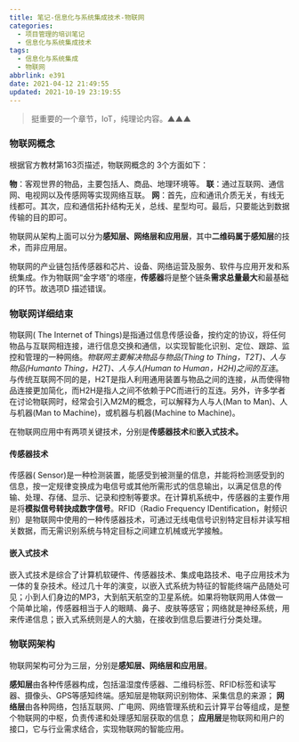```yaml
---
title: 笔记-信息化与系统集成技术-物联网
categories:
  - 项目管理的培训笔记
  - 信息化与系统集成技术
tags:
  - 信息化与系统集成
  - 物联网
abbrlink: e391
date: 2021-04-12 21:49:55
updated: 2021-10-19 23:19:55
---
```


> 挺重要的一个章节，IoT，纯理论内容。▲▲▲
### 物联网概念

根据官方教材第163页描述，物联网概念的 3个方面如下：

**物**：客观世界的物品，主要包括人、商品、地理环境等。
**联**：通过互联网、通信网、电视网以及传感网等实现网络互联。
**网**：首先，应和通讯介质无关，有线无线都可。其次，应和通信拓扑结构无关，总线、星型均可。最后，只要能达到数据传输的目的即可。

物联网从架构上面可以分为**感知层、网络层和应用层**，其中**二维码属于感知层**的技术，而非应用层。

物联网的产业链包括传感器和芯片、设备、网络运营及服务、软件与应用开发和系统集成。作为物联网“金字塔”的塔座，**传感器**将是整个链条**需求总量最大**和最基础的环节。故选项D 描述错误。

### 物联网详细结束

物联网( The Internet of Things)是指通过信息传感设备，按约定的协议，将任何物品与互联网相连接，进行信息交换和通信，以实现智能化识别、定位、跟踪、监控和管理的一种网络。*物联网主要解决物品与物品(Thing to Thing，T2T)、人与物品(Humanto Thing，H2T)、人与人(Human to Human，H2H)之间的互连*。与传统互联网不同的是，H2T是指人利用通用装置与物品之间的连接，从而使得物品连接更加简化，而H2H是指人之间不依赖于PC而进行的互连。另外，许多学者在讨论物联网时，经常会引入M2M的概念，可以解释为人与人(Man to Man)、人与机器(Man to Machine)，或机器与机器(Machine to Machine)。

在物联网应用中有两项关键技术，分别是**传感器技术**和**嵌入式技术。**

#### 传感器技术

传感器( Sensor)是一种检测装置，能感受到被测量的信息，并能将检测感受到的信息，按一定规律变换成为电信号或其他所需形式的信息输出，以满足信息的传输、处理、存储、显示、记录和控制等要求。在计算机系统中，传感器的主要作用是将**模拟信号转抉成数字信号**。RFID（Radio Frequency IDentification，射频识别）是物联网中使用的一种传感器技术，可通过无线电信号识别特定目标并读写相关数据，而无需识别系统与特定目标之间建立机械或光学接触。

#### 嵌入式技术

嵌入式技术是综合了计算机软硬件、传感器技术、集成电路技术、电子应用技术为一体的复杂技术。经过几十年的演变，以嵌入式系统为特征的智能终端产品随处可见；小到人们身边的MP3，大到航天航空的卫星系统。如果将物联网用人体做一个简单比喻，传感器相当于人的眼睛、鼻子、皮肤等感官；网络就是神经系统，用来传递信息；嵌入式系统则是人的大脑，在接收到信息后要进行分类处理。

### 物联网架构

物联网架构可分为三层，分别是**感知层、网络层和应用层**。

**感知层**由各种传感器构成，包括温湿度传感器、二维码标签、RFID标签和读写器、摄像头、GPS等感知终端。感知层是物联网识别物体、采集信息的来源；
**网络层**由各种网络，包括互联网、广电网、网络管理系统和云计算平台等组成，是整个物联网的中枢，负责传递和处理感知层获取的信息；
**应用层**是物联网和用户的接口，它与行业需求结合，实现物联网的智能应用。
